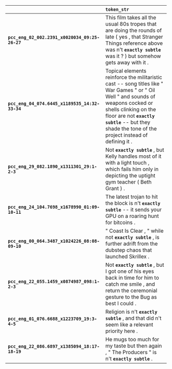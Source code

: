 |                                                | `token_str`                                                                                                                                                                                                                                                       |
|:-----------------------------------------------|:------------------------------------------------------------------------------------------------------------------------------------------------------------------------------------------------------------------------------------------------------------------|
| **`pcc_eng_02_002.2391_x0020034_09:25-26-27`** | This film takes all the usual 80s tropes that are doing the rounds of late ( yes , that Stranger Things reference above was n't __``exactly subtle``__ was it ? ) but somehow gets away with it .                                                                 |
| **`pcc_eng_04_074.6445_x1189535_14:32-33-34`** | Topical elements reinforce the militaristic cast -- song titles like " War Games " or " Oil Well " and sounds of weapons cocked or shells clinking on the floor are not __``exactly subtle``__ -- but they shade the tone of the project instead of defining it . |
| **`pcc_eng_29_082.1890_x1311301_29:1-2-3`**    | Not __``exactly subtle``__ , but Kelly handles most of it with a light touch , which fails him only in depicting the uptight gym teacher ( Beth Grant ) .                                                                                                         |
| **`pcc_eng_24_104.7698_x1678990_01:09-10-11`** | The latest trojan to hit the block is n't __``exactly subtle``__ -- it sends your GPU on a roaring hunt for bitcoins .                                                                                                                                            |
| **`pcc_eng_00_064.3487_x1024226_08:08-09-10`** | " Coast Is Clear , " while not __``exactly subtle``__ , is further adrift from the dubstep chaos that launched Skrillex .                                                                                                                                         |
| **`pcc_eng_22_055.1459_x0874987_098:1-2-3`**   | Not __``exactly subtle``__ , but I got one of his eyes back in time for him to catch me smile , and return the ceremonial gesture to the Bug as best I could .                                                                                                    |
| **`pcc_eng_01_076.6688_x1223709_19:3-4-5`**    | Religion is n't __``exactly subtle``__ , and that did n't seem like a relevant priority here .                                                                                                                                                                    |
| **`pcc_eng_22_086.6897_x1385094_18:17-18-19`** | He mugs too much for my taste but then again , " The Producers " is n't __``exactly subtle``__ .                                                                                                                                                                  |